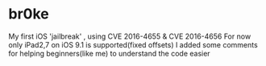 # br0ke
My first iOS 'jailbreak' , using CVE 2016-4655 &amp; CVE 2016-4656
For now only iPad2,7 on iOS 9.1 is supported(fixed offsets)
I added some comments for helping beginners(like me) to understand the code easier
